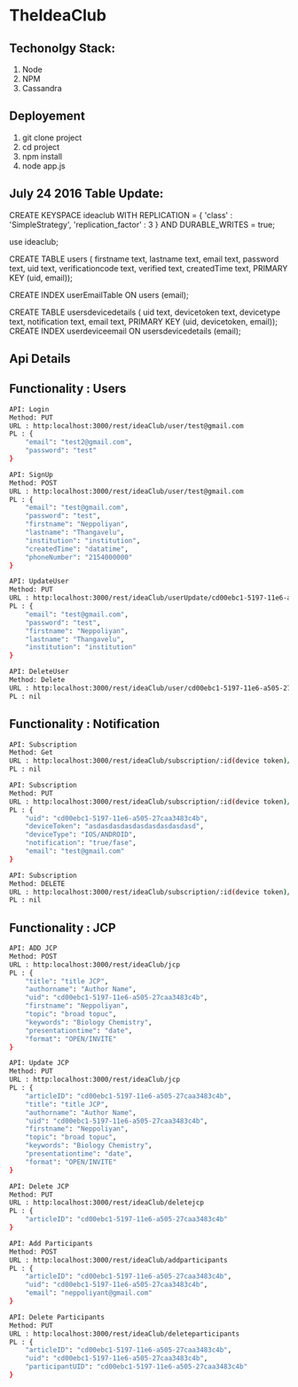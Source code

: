 # TheIdeaClub

Techonolgy Stack:
-------------
1. Node
2. NPM
3. Cassandra

Deployement
-----------
1. git clone project
2. cd project
3. npm install
4. node app.js

July 24 2016
Table Update:
-------------

CREATE KEYSPACE  ideaclub WITH REPLICATION = { 'class' : 'SimpleStrategy', 'replication_factor' : 3 } AND DURABLE_WRITES = true;

use ideaclub;

CREATE TABLE users (
firstname text,
lastname text,
email text,
password text,
uid text,
verificationcode text,
verified text,
createdTime text,
PRIMARY KEY (uid, email));

CREATE INDEX userEmailTable ON users (email);

CREATE TABLE usersdevicedetails (
uid text,
devicetoken text,
devicetype text,
notification text,
email text,
PRIMARY KEY (uid, devicetoken, email));
CREATE INDEX userdeviceemail ON usersdevicedetails (email);


Api Details
-----------

Functionality : Users
---------------------
```sh
API: Login
Method: PUT
URL : http:localhost:3000/rest/ideaClub/user/test@gmail.com
PL : {
	"email": "test2@gmail.com",
	"password": "test"
}

API: SignUp
Method: POST
URL : http:localhost:3000/rest/ideaClub/user/test@gmail.com
PL : {
	"email": "test@gmail.com",
	"password": "test",
	"firstname": "Neppoliyan",
	"lastname": "Thangavelu",
	"institution": "institution",
	"createdTime": "datatime",
	"phoneNumber": "2154000000"
}

API: UpdateUser
Method: PUT
URL : http:localhost:3000/rest/ideaClub/userUpdate/cd00ebc1-5197-11e6-a505-27caa3483c4b(uid)
PL : {
	"email": "test@gmail.com",
	"password": "test",
	"firstname": "Neppoliyan",
	"lastname": "Thangavelu",
	"institution": "institution"
}

API: DeleteUser
Method: Delete
URL : http:localhost:3000/rest/ideaClub/user/cd00ebc1-5197-11e6-a505-27caa3483c4b(uid)
PL : nil

```

Functionality : Notification
----------------------------
```sh
API: Subscription
Method: Get
URL : http:localhost:3000/rest/ideaClub/subscription/:id(device token)/cd00ebc1-5197-11e6-a505-27caa3483c4b(:uid)
PL : nil

API: Subscription
Method: PUT
URL : http:localhost:3000/rest/ideaClub/subscription/:id(device token)/cd00ebc1-5197-11e6-a505-27caa3483c4b(:uid)
PL : {
	"uid": "cd00ebc1-5197-11e6-a505-27caa3483c4b",
	"deviceToken": "asdasdasdasdasdasdasdasdasd",
	"deviceType": "IOS/ANDROID",
	"notification": "true/fase",
	"email": "test@gmail.com"
}

API: Subscription
Method: DELETE
URL : http:localhost:3000/rest/ideaClub/subscription/:id(device token)/cd00ebc1-5197-11e6-a505-27caa3483c4b(:uid)
PL : nil

```

Functionality : JCP
----------------------------
```sh
API: ADD JCP
Method: POST
URL : http:localhost:3000/rest/ideaClub/jcp
PL : {
	"title": "title JCP",
	"authorname": "Author Name",
	"uid": "cd00ebc1-5197-11e6-a505-27caa3483c4b",
	"firstname": "Neppoliyan",
	"topic": "broad topuc",
	"keywords": "Biology Chemistry",
	"presentationtime": "date",
	"format": "OPEN/INVITE"
}

API: Update JCP
Method: PUT
URL : http:localhost:3000/rest/ideaClub/jcp
PL : {
	"articleID": "cd00ebc1-5197-11e6-a505-27caa3483c4b",
	"title": "title JCP",
	"authorname": "Author Name",
	"uid": "cd00ebc1-5197-11e6-a505-27caa3483c4b",
	"firstname": "Neppoliyan",
	"topic": "broad topuc",
	"keywords": "Biology Chemistry",
	"presentationtime": "date",
	"format": "OPEN/INVITE"
}

API: Delete JCP
Method: PUT
URL : http:localhost:3000/rest/ideaClub/deletejcp
PL : {
	"articleID": "cd00ebc1-5197-11e6-a505-27caa3483c4b"
}

API: Add Participants
Method: POST
URL : http:localhost:3000/rest/ideaClub/addparticipants
PL : {
	"articleID": "cd00ebc1-5197-11e6-a505-27caa3483c4b",
	"uid": "cd00ebc1-5197-11e6-a505-27caa3483c4b",
	"email": "neppoliyant@gmail.com"
}

API: Delete Participants
Method: PUT
URL : http:localhost:3000/rest/ideaClub/deleteparticipants
PL : {
	"articleID": "cd00ebc1-5197-11e6-a505-27caa3483c4b",
	"uid": "cd00ebc1-5197-11e6-a505-27caa3483c4b",
	"participantUID": "cd00ebc1-5197-11e6-a505-27caa3483c4b"
}

```

